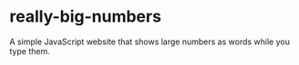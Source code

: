 # really-big-numbers
A simple JavaScript website that shows large numbers as words while you type them.
